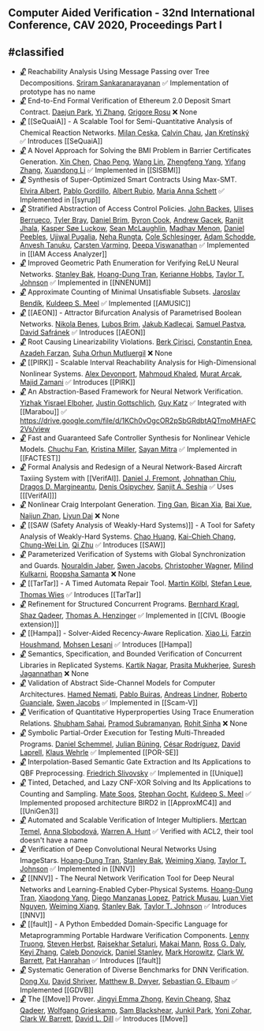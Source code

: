 ## Computer Aided Verification - 32nd International Conference, CAV 2020, Proceedings Part I
#classified
---
-	[🔓](https://doi.org/10.1007/978-3-030-53288-8_30) Reachability Analysis Using Message Passing over Tree Decompositions.
	[Sriram Sankaranarayanan](https://dblp.org/pid/82/1542.html)
	✅ Implementation of prototype has no name
-	[🔓](https://doi.org/10.1007/978-3-030-53288-8_8) End-to-End Formal Verification of Ethereum 2.0 Deposit Smart Contract.
	[Daejun Park](https://dblp.org/pid/152/3639-1.html), [Yi Zhang](https://dblp.org/pid/64/6544.html), [Grigore Rosu](https://dblp.org/pid/r/GrigoreRosu.html)
	❌ None
-	[🔓](https://doi.org/10.1007/978-3-030-53288-8_32) [[SeQuaiA]] - A Scalable Tool for Semi-Quantitative Analysis of Chemical Reaction Networks.
	[Milan Ceska](https://dblp.org/pid/213/3728.html), [Calvin Chau](https://dblp.org/pid/269/9591.html), [Jan Kretínský](https://dblp.org/pid/95/6511.html)
	✅ Introduces [[SeQuaiA]]
-	[🔓](https://doi.org/10.1007/978-3-030-53288-8_29) A Novel Approach for Solving the BMI Problem in Barrier Certificates Generation.
	[Xin Chen](https://dblp.org/pid/24/1518-27.html), [Chao Peng](https://dblp.org/pid/85/6436.html), [Wang Lin](https://dblp.org/pid/36/5376.html), [Zhengfeng Yang](https://dblp.org/pid/68/3884.html), [Yifang Zhang](https://dblp.org/pid/227/1124.html), [Xuandong Li](https://dblp.org/pid/76/5446.html)
	✅ Implemented in [[SISBMI]]
-	[🔓](https://doi.org/10.1007/978-3-030-53288-8_10) Synthesis of Super-Optimized Smart Contracts Using Max-SMT.
	[Elvira Albert](https://dblp.org/pid/a/ElviraAlbert.html), [Pablo Gordillo](https://dblp.org/pid/167/4507.html), [Albert Rubio](https://dblp.org/pid/29/6684.html), [Maria Anna Schett](https://dblp.org/pid/185/2487.html)
	✅ Implemented in [[syrup]]
-	[🔓](https://doi.org/10.1007/978-3-030-53288-8_9) Stratified Abstraction of Access Control Policies.
	[John Backes](https://dblp.org/pid/97/8857.html), [Ulises Berrueco](https://dblp.org/pid/269/9629.html), [Tyler Bray](https://dblp.org/pid/269/9691.html), [Daniel Brim](https://dblp.org/pid/269/9566.html), [Byron Cook](https://dblp.org/pid/36/113.html), [Andrew Gacek](https://dblp.org/pid/84/6151.html), [Ranjit Jhala](https://dblp.org/pid/47/4244.html), [Kasper Søe Luckow](https://dblp.org/pid/13/11526.html), [Sean McLaughlin](https://dblp.org/pid/66/5402.html), [Madhav Menon](https://dblp.org/pid/159/9350.html), [Daniel Peebles](https://dblp.org/pid/79/6508.html), [Ujjwal Pugalia](https://dblp.org/pid/269/9487.html), [Neha Rungta](https://dblp.org/pid/66/4832.html), [Cole Schlesinger](https://dblp.org/pid/31/10028.html), [Adam Schodde](https://dblp.org/pid/269/9505.html), [Anvesh Tanuku](https://dblp.org/pid/269/9587.html), [Carsten Varming](https://dblp.org/pid/29/2675.html), [Deepa Viswanathan](https://dblp.org/pid/19/1723.html)
	✅ Implemented in [[IAM Access Analyzer]]
-	[🔓](https://doi.org/10.1007/978-3-030-53288-8_4) Improved Geometric Path Enumeration for Verifying ReLU Neural Networks.
	[Stanley Bak](https://dblp.org/pid/16/7787.html), [Hoang-Dung Tran](https://dblp.org/pid/160/7295.html), [Kerianne Hobbs](https://dblp.org/pid/200/8219.html), [Taylor T. Johnson](https://dblp.org/pid/96/11505.html)
	✅ Implemented in [[NNENUM]]
-	[🔓](https://doi.org/10.1007/978-3-030-53288-8_21) Approximate Counting of Minimal Unsatisfiable Subsets.
	[Jaroslav Bendík](https://dblp.org/pid/181/7743.html), [Kuldeep S. Meel](https://dblp.org/pid/129/1623.html)
	✅ Implemented [[AMUSIC]]
-	[🔓](https://doi.org/10.1007/978-3-030-53288-8_28) [[AEON]] - Attractor Bifurcation Analysis of Parametrised Boolean Networks.
	[Nikola Benes](https://dblp.org/pid/71/1110.html), [Lubos Brim](https://dblp.org/pid/92/3060.html), [Jakub Kadlecaj](https://dblp.org/pid/269/9668.html), [Samuel Pastva](https://dblp.org/pid/167/4487.html), [David Safránek](https://dblp.org/pid/86/2438.html)
	✅ Introduces [[AEON]]
-	[🔓](https://doi.org/10.1007/978-3-030-53288-8_17) Root Causing Linearizability Violations.
	[Berk Çirisci](https://dblp.org/pid/217/2770.html), [Constantin Enea](https://dblp.org/pid/72/2839.html), [Azadeh Farzan](https://dblp.org/pid/89/148.html), [Suha Orhun Mutluergil](https://dblp.org/pid/170/4198.html)
	❌ None
-	[🔓](https://doi.org/10.1007/978-3-030-53288-8_27) [[PIRK]] - Scalable Interval Reachability Analysis for High-Dimensional Nonlinear Systems.
	[Alex Devonport](https://dblp.org/pid/236/4995.html), [Mahmoud Khaled](https://dblp.org/pid/153/9945.html), [Murat Arcak](https://dblp.org/pid/94/6666.html), [Majid Zamani](https://dblp.org/pid/34/9188.html)
	✅ Introduces [[PIRK]]
-	[🔓](https://doi.org/10.1007/978-3-030-53288-8_3) An Abstraction-Based Framework for Neural Network Verification.
	[Yizhak Yisrael Elboher](https://dblp.org/pid/251/9586.html), [Justin Gottschlich](https://dblp.org/pid/56/2013.html), [Guy Katz](https://dblp.org/pid/23/10321.html)
	✅ Integrated with [[Marabou]]
	✅ https://drive.google.com/file/d/1KCh0vOgcOR2pSbGRdbtAQTmoMHAFC2Vs/view
-	[🔓](https://doi.org/10.1007/978-3-030-53288-8_31) Fast and Guaranteed Safe Controller Synthesis for Nonlinear Vehicle Models.
	[Chuchu Fan](https://dblp.org/pid/127/1756.html), [Kristina Miller](https://dblp.org/pid/269/9725.html), [Sayan Mitra](https://dblp.org/pid/07/3797.html)
	✅ Implemented in [[FACTEST]]
-	[🔓](https://doi.org/10.1007/978-3-030-53288-8_6) Formal Analysis and Redesign of a Neural Network-Based Aircraft Taxiing System with [[VerifAI]].
	[Daniel J. Fremont](https://dblp.org/pid/144/7602.html), [Johnathan Chiu](https://dblp.org/pid/249/2928.html), [Dragos D. Margineantu](https://dblp.org/pid/34/5356.html), [Denis Osipychev](https://dblp.org/pid/202/5662.html), [Sanjit A. Seshia](https://dblp.org/pid/s/SanjitASeshia.html)
	✅ Uses [[[VerifAI]]]
-	[🔓](https://doi.org/10.1007/978-3-030-53288-8_20) Nonlinear Craig Interpolant Generation.
	[Ting Gan](https://dblp.org/pid/50/5083.html), [Bican Xia](https://dblp.org/pid/07/587.html), [Bai Xue](https://dblp.org/pid/74/2716-1.html), [Naijun Zhan](https://dblp.org/pid/63/1911.html), [Liyun Dai](https://dblp.org/pid/08/10346.html)
	❌ None
-	[🔓](https://doi.org/10.1007/978-3-030-53288-8_26) [[SAW (Safety Analysis of Weakly-Hard Systems)]] - A Tool for Safety Analysis of Weakly-Hard Systems.
	[Chao Huang](https://dblp.org/pid/18/4087.html), [Kai-Chieh Chang](https://dblp.org/pid/199/8216.html), [Chung-Wei Lin](https://dblp.org/pid/87/11.html), [Qi Zhu](https://dblp.org/pid/66/5923-2.html)
	✅ Introduces [[SAW]]
-	[🔓](https://doi.org/10.1007/978-3-030-53288-8_15) Parameterized Verification of Systems with Global Synchronization and Guards.
	[Nouraldin Jaber](https://dblp.org/pid/194/4203.html), [Swen Jacobs](https://dblp.org/pid/73/6880.html), [Christopher Wagner](https://dblp.org/pid/59/6876.html), [Milind Kulkarni](https://dblp.org/pid/47/1003.html), [Roopsha Samanta](https://dblp.org/pid/78/7445.html)
	❌ None
-	[🔓](https://doi.org/10.1007/978-3-030-53288-8_25) [[TarTar]] - A Timed Automata Repair Tool.
	[Martin Kölbl](https://dblp.org/pid/221/1706.html), [Stefan Leue](https://dblp.org/pid/20/6822.html), [Thomas Wies](https://dblp.org/pid/23/5398.html)
	✅ Introduces [[TarTar]]
-	[🔓](https://doi.org/10.1007/978-3-030-53288-8_14) Refinement for Structured Concurrent Programs.
	[Bernhard Kragl](https://dblp.org/pid/138/6924.html), [Shaz Qadeer](https://dblp.org/pid/q/ShazQadeer.html), [Thomas A. Henzinger](https://dblp.org/pid/h/ThomasAHenzinger.html)
	✅ Implemented in [[CIVL (Boogie extension)]]
-	[🔓](https://doi.org/10.1007/978-3-030-53288-8_16) [[Hampa]] - Solver-Aided Recency-Aware Replication.
	[Xiao Li](https://dblp.org/pid/66/2069.html), [Farzin Houshmand](https://dblp.org/pid/232/9988.html), [Mohsen Lesani](https://dblp.org/pid/82/2603.html)
	✅ Introduces [[Hampa]]
-	[🔓](https://doi.org/10.1007/978-3-030-53288-8_13) Semantics, Specification, and Bounded Verification of Concurrent Libraries in Replicated Systems.
	[Kartik Nagar](https://dblp.org/pid/120/1805.html), [Prasita Mukherjee](https://dblp.org/pid/263/6983.html), [Suresh Jagannathan](https://dblp.org/pid/j/SJagannathan.html)
	❌ None
-	[🔓](https://doi.org/10.1007/978-3-030-53288-8_12) Validation of Abstract Side-Channel Models for Computer Architectures.
	[Hamed Nemati](https://dblp.org/pid/127/4008.html), [Pablo Buiras](https://dblp.org/pid/07/7975.html), [Andreas Lindner](https://dblp.org/pid/28/610.html), [Roberto Guanciale](https://dblp.org/pid/12/5314.html), [Swen Jacobs](https://dblp.org/pid/73/6880.html)
	✅ Implemented in [[Scam-V]]
-	[🔓](https://doi.org/10.1007/978-3-030-53288-8_11) Verification of Quantitative Hyperproperties Using Trace Enumeration Relations.
	[Shubham Sahai](https://dblp.org/pid/170/7496.html), [Pramod Subramanyan](https://dblp.org/pid/27/8110.html), [Rohit Sinha](https://dblp.org/pid/04/4646-1.html)
	❌ None
-	[🔓](https://doi.org/10.1007/978-3-030-53288-8_18) Symbolic Partial-Order Execution for Testing Multi-Threaded Programs.
	[Daniel Schemmel](https://dblp.org/pid/119/0975.html), [Julian Büning](https://dblp.org/pid/223/5126.html), [César Rodríguez](https://dblp.org/pid/74/9958.html), [David Laprell](https://dblp.org/pid/265/5614.html), [Klaus Wehrle](https://dblp.org/pid/w/KlausWehrle.html)
	✅ Implemented [[POR-SE]]
-	[🔓](https://doi.org/10.1007/978-3-030-53288-8_24) Interpolation-Based Semantic Gate Extraction and Its Applications to QBF Preprocessing.
	[Friedrich Slivovsky](https://dblp.org/pid/55/10962.html)
	✅ Implemented in [[Unique]]
-	[🔓](https://doi.org/10.1007/978-3-030-53288-8_22) Tinted, Detached, and Lazy CNF-XOR Solving and Its Applications to Counting and Sampling.
	[Mate Soos](https://dblp.org/pid/32/7137.html), [Stephan Gocht](https://dblp.org/pid/205/6044.html), [Kuldeep S. Meel](https://dblp.org/pid/129/1623.html)
	✅ Implemented proposed architecture BIRD2 in [[ApproxMC4]] and [[UniGen3]]
-	[🔓](https://doi.org/10.1007/978-3-030-53288-8_23) Automated and Scalable Verification of Integer Multipliers.
	[Mertcan Temel](https://dblp.org/pid/269/9779.html), [Anna Slobodová](https://dblp.org/pid/34/5435.html), [Warren A. Hunt](https://dblp.org/pid/09/7554.html)
	✅ Verified with ACL2, their tool doesn't have a name
-	[🔓](https://doi.org/10.1007/978-3-030-53288-8_2) Verification of Deep Convolutional Neural Networks Using ImageStars.
	[Hoang-Dung Tran](https://dblp.org/pid/160/7295.html), [Stanley Bak](https://dblp.org/pid/16/7787.html), [Weiming Xiang](https://dblp.org/pid/72/5686.html), [Taylor T. Johnson](https://dblp.org/pid/96/11505.html)
	✅ Implemented in [[NNV]]
-	[🔓](https://doi.org/10.1007/978-3-030-53288-8_1) [[NNV]] - The Neural Network Verification Tool for Deep Neural Networks and Learning-Enabled Cyber-Physical Systems.
	[Hoang-Dung Tran](https://dblp.org/pid/160/7295.html), [Xiaodong Yang](https://dblp.org/pid/19/1551.html), [Diego Manzanas Lopez](https://dblp.org/pid/215/3580.html), [Patrick Musau](https://dblp.org/pid/215/3389.html), [Luan Viet Nguyen](https://dblp.org/pid/144/7613.html), [Weiming Xiang](https://dblp.org/pid/72/5686.html), [Stanley Bak](https://dblp.org/pid/16/7787.html), [Taylor T. Johnson](https://dblp.org/pid/96/11505.html)
	✅ Introduces [[NNV]]
-	[🔓](https://doi.org/10.1007/978-3-030-53288-8_19) [[fault]] - A Python Embedded Domain-Specific Language for Metaprogramming Portable Hardware Verification Components.
	[Lenny Truong](https://dblp.org/pid/173/8194.html), [Steven Herbst](https://dblp.org/pid/164/5403.html), [Rajsekhar Setaluri](https://dblp.org/pid/148/6519.html), [Makai Mann](https://dblp.org/pid/233/0746.html), [Ross G. Daly](https://dblp.org/pid/149/0146.html), [Keyi Zhang](https://dblp.org/pid/164/6584.html), [Caleb Donovick](https://dblp.org/pid/160/0667.html), [Daniel Stanley](https://dblp.org/pid/253/7515.html), [Mark Horowitz](https://dblp.org/pid/h/MarkHorowitz.html), [Clark W. Barrett](https://dblp.org/pid/b/ClarkWBarrett.html), [Pat Hanrahan](https://dblp.org/pid/h/PatHanrahan.html)
	✅ Introduces [[fault]]
-	[🔓](https://doi.org/10.1007/978-3-030-53288-8_5) Systematic Generation of Diverse Benchmarks for DNN Verification.
	[Dong Xu](https://dblp.org/pid/09/3493.html), [David Shriver](https://dblp.org/pid/202/8415.html), [Matthew B. Dwyer](https://dblp.org/pid/d/MatthewBDwyer.html), [Sebastian G. Elbaum](https://dblp.org/pid/e/SebastianGElbaum.html)
	✅ Implemented [[GDVB]]
-	[🔓](https://doi.org/10.1007/978-3-030-53288-8_7) The [[Move]] Prover.
	[Jingyi Emma Zhong](https://dblp.org/pid/269/9589.html), [Kevin Cheang](https://dblp.org/pid/239/0135.html), [Shaz Qadeer](https://dblp.org/pid/q/ShazQadeer.html), [Wolfgang Grieskamp](https://dblp.org/pid/g/WolfgangGrieskamp.html), [Sam Blackshear](https://dblp.org/pid/86/8008.html), [Junkil Park](https://dblp.org/pid/02/8785.html), [Yoni Zohar](https://dblp.org/pid/147/6088.html), [Clark W. Barrett](https://dblp.org/pid/b/ClarkWBarrett.html), [David L. Dill](https://dblp.org/pid/d/DavidLDill.html)
	✅ Introduces [[Move]]
